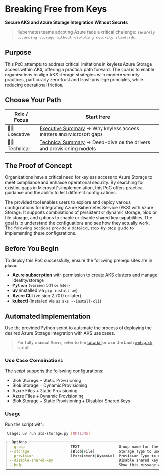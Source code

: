 # Breaking Free from Keys

**Secure AKS and Azure Storage Integration Without Secrets**

> Kubernetes teams adopting Azure face a critical challenge: `securely accessing storage without violating security standards`.

## Purpose

This PoC attempts to address critical limitations in keyless Azure Storage access within AKS, offering a practical path forward. The goal is to enable organizations to align AKS storage strategies with modern security practices, particularly zero-trust and least-privilege principles, while reducing operational friction.

## Choose Your Path

| Role / Focus | Start Here |
|--------------|------------|
| 🧑‍💼 Executive | [Executive Summary](docs/executive_summary.md) → Why keyless access matters and Microsoft gaps |
| 🧑‍💻 Technical | [Technical Summary](docs/technical_overview.md) → Deep-dive on the drivers and provisioning models |

## The Proof of Concept

Organizations have a critical need for keyless access to Azure Storage to meet compliance and enhance operational security. By searching for existing gaps in Microsoft's implementation, this PoC offers practical guidance and the ability to test different configurations. 

The provided tool enables users to explore and deploy various configurations for integrating Azure Kubernetes Service (AKS) with Azure Storage. It supports combinations of persistent or dynamic storage, blob or file storage, and options to enable or disable shared key capabilities. The goal is to understand the configuations and see how they actually work. The following sections provide a detailed, step-by-step guide to implementing these configurations.


## Before You Begin

To deploy this PoC successfully, ensure the following prerequisites are in place:

- **Azure subscription** with permission to create AKS clusters and manage identity/storage
- **Python** (version 3.11 or later)
- **uv** (installed via `pip install uv`)
- **Azure CLI** (version 2.70.0 or later)
- **kubectl** (installed via `az aks --install-cli`)

## Automated Implementation

Use the provided Python script to automate the process of deploying the desired Azure Storage integration with AKS use cases.

> For fully manual flows, refer to the [tutorial](docs/tutorial.md) or use the bash [setup.sh](scripts/setup.sh) script.

### Use Case Combinations
The script supports the following configurations:
- Blob Storage + Static Provisioning
- Blob Storage + Dynamic Provisioning
- Azure Files + Static Provisioning
- Azure Files + Dynamic Provisioning
- Blob Storage + Static Provisioning + Disabled Shared Keys

### Usage
Run the script with:

```bash
 Usage: uv run aks-storage.py [OPTIONS]
                                                                                                                                                
╭─ Options ──────────────────────────────────────────────────────────────────────────────────────────────────────────╮
│ --group                     TEXT                  Group name for the settings [default: aks-storage-poc]           │
│ --storage                   [Blob|File]           Storage Type to use (Blob or File) [default: None]               │
│ --provision                 [Persistent|Dynamic]  Provision Type to use (Persistent or Dynamic) [default: None]    │
│ --disable-shared-key                              Disable shared key access on the storage account.                │
│ --help                                            Show this message and exit.                                      │
╰────────────────────────────────────────────────────────────────────────────────────────────────────────────────────╯
```

